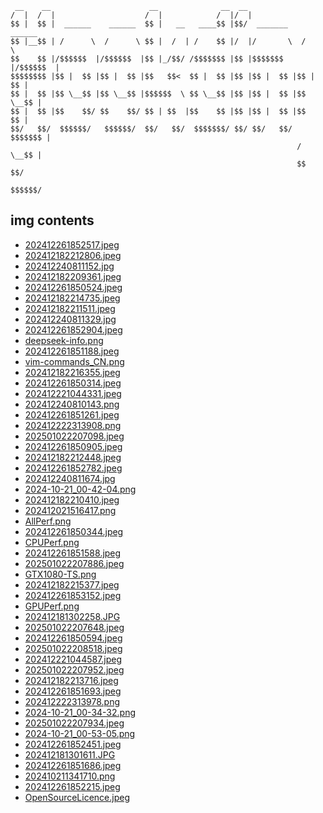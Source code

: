 
```
 __    __                      __              __  __                     
/  |  /  |                    /  |            /  |/  |                    
$$ |  $$ |  ______    ______  $$ |   __   ____$$ |$$/  _______    ______  
$$ |__$$ | /      \  /      \ $$ |  /  | /    $$ |/  |/       \  /      \ 
$$    $$ |/$$$$$$  |/$$$$$$  |$$ |_/$$/ /$$$$$$$ |$$ |$$$$$$$  |/$$$$$$  |
$$$$$$$$ |$$ |  $$ |$$ |  $$ |$$   $$<  $$ |  $$ |$$ |$$ |  $$ |$$ |  $$ |
$$ |  $$ |$$ \__$$ |$$ \__$$ |$$$$$$  \ $$ \__$$ |$$ |$$ |  $$ |$$ \__$$ |
$$ |  $$ |$$    $$/ $$    $$/ $$ | $$  |$$    $$ |$$ |$$ |  $$ |$$    $$ |
$$/   $$/  $$$$$$/   $$$$$$/  $$/   $$/  $$$$$$$/ $$/ $$/   $$/  $$$$$$$ |
                                                                /  \__$$ |
                                                                $$    $$/ 
                                                                 $$$$$$/  
```

## img contents

- [202412261852517.jpeg](img/202412261852517.jpeg)
- [202412182212806.jpeg](img/202412182212806.jpeg)
- [202412240811152.jpg](img/202412240811152.jpg)
- [202412182209361.jpeg](img/202412182209361.jpeg)
- [202412261850524.jpeg](img/202412261850524.jpeg)
- [202412182214735.jpeg](img/202412182214735.jpeg)
- [202412182211511.jpeg](img/202412182211511.jpeg)
- [202412240811329.jpg](img/202412240811329.jpg)
- [202412261852904.jpeg](img/202412261852904.jpeg)
- [deepseek-info.png](img/deepseek-info.png)
- [202412261851188.jpeg](img/202412261851188.jpeg)
- [vim-commands_CN.png](img/vim-commands_CN.png)
- [202412182216355.jpeg](img/202412182216355.jpeg)
- [202412261850314.jpeg](img/202412261850314.jpeg)
- [202412221044331.jpeg](img/202412221044331.jpeg)
- [202412240810143.png](img/202412240810143.png)
- [202412261851261.jpeg](img/202412261851261.jpeg)
- [202412222313908.png](img/202412222313908.png)
- [202501022207098.jpeg](img/202501022207098.jpeg)
- [202412261850905.jpeg](img/202412261850905.jpeg)
- [202412182212448.jpeg](img/202412182212448.jpeg)
- [202412261852782.jpeg](img/202412261852782.jpeg)
- [202412240811674.jpg](img/202412240811674.jpg)
- [2024-10-21_00-42-04.png](img/2024-10-21_00-42-04.png)
- [202412182210410.jpeg](img/202412182210410.jpeg)
- [202412021516417.png](img/202412021516417.png)
- [AllPerf.png](img/AllPerf.png)
- [202412261850344.jpeg](img/202412261850344.jpeg)
- [CPUPerf.png](img/CPUPerf.png)
- [202412261851588.jpeg](img/202412261851588.jpeg)
- [202501022207886.jpeg](img/202501022207886.jpeg)
- [GTX1080-TS.png](img/GTX1080-TS.png)
- [202412182215377.jpeg](img/202412182215377.jpeg)
- [202412261853152.jpeg](img/202412261853152.jpeg)
- [GPUPerf.png](img/GPUPerf.png)
- [202412181302258.JPG](img/202412181302258.JPG)
- [202501022207648.jpeg](img/202501022207648.jpeg)
- [202412261850594.jpeg](img/202412261850594.jpeg)
- [202501022208518.jpeg](img/202501022208518.jpeg)
- [202412221044587.jpeg](img/202412221044587.jpeg)
- [202501022207952.jpeg](img/202501022207952.jpeg)
- [202412182213716.jpeg](img/202412182213716.jpeg)
- [202412261851693.jpeg](img/202412261851693.jpeg)
- [202412222313978.png](img/202412222313978.png)
- [2024-10-21_00-34-32.png](img/2024-10-21_00-34-32.png)
- [202501022207934.jpeg](img/202501022207934.jpeg)
- [2024-10-21_00-53-05.png](img/2024-10-21_00-53-05.png)
- [202412261852451.jpeg](img/202412261852451.jpeg)
- [202412181301611.JPG](img/202412181301611.JPG)
- [202412261851686.jpeg](img/202412261851686.jpeg)
- [202410211341710.png](img/202410211341710.png)
- [202412261852215.jpeg](img/202412261852215.jpeg)
- [OpenSourceLicence.jpeg](img/OpenSourceLicence.jpeg)
